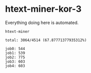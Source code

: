 # htext-miner-kor-3

Everything doing here is automated.

```
htext-miner

total: 3064/4514 (67.87771377935312%)

job0: 544
job1: 539
job2: 775
job3: 603
job4: 603
```